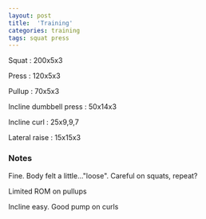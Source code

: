 ```yaml
---
layout: post
title:  'Training'
categories: training
tags: squat press
---
```


Squat : 200x5x3

Press  : 120x5x3

Pullup  : 70x5x3

Incline dumbbell press : 50x14x3

Incline curl  :  25x9,9,7

Lateral raise : 15x15x3

### Notes

Fine. Body felt a little..."loose". Careful on squats, repeat?

Limited ROM on pullups

Incline easy. Good pump on curls
